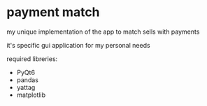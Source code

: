 # payment match

my unique implementation of the app to match sells with payments

it's specific gui application for my personal needs

required libreries:
- PyQt6
- pandas
- yattag
- matplotlib
